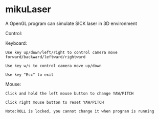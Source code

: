 # mikuLaser
A OpenGL program can simulate SICK laser in 3D environment

Control:

  Keyboard:
  
    Use key up/down/left/right to control camera move forward/backward/leftward/rightward
    
    Use key w/s to control camera move up/down
    
    Use key "Esc" to exit
    
  Mouse:
  
    Click and hold the left mouse button to change YAW/PITCH
    
    Click right mouse button to reset YAW/PITCH
    
    Note:ROLL is locked, you cannot change it when program is running
